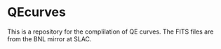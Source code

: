 # QEcurves
This is a repository for the complilation of QE curves. The FITS files are from the BNL mirror at SLAC.
